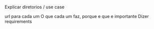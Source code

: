 Explicar diretorios / use case

url para cada um
O que cada um faz, porque e que e importante
Dizer requirements 

